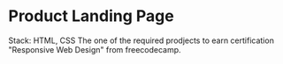 # Product Landing Page 
Stack: HTML, CSS
The one of the required prodjects to earn certification "Responsive Web Design" from freecodecamp.
